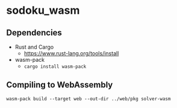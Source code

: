 # sodoku_wasm

## Dependencies

* Rust and Cargo
  - https://www.rust-lang.org/tools/install
* wasm-pack
  - `cargo install wasm-pack` 


## Compiling to WebAssembly

```
wasm-pack build --target web --out-dir ../web/pkg solver-wasm
```
